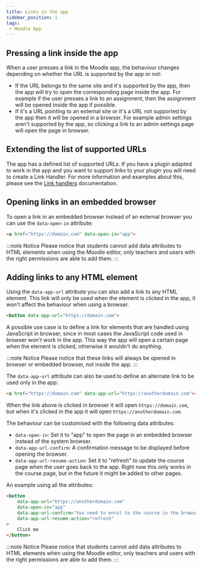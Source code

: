 ```yaml
---
title: Links in the app
sidebar_position: 1
tags:
 - Moodle App
---
```


## Pressing a link inside the app

When a user presses a link in the Moodle app, the behaviour changes depending on whether the URL is supported by the app or not:

- If the URL belongs to the same site and it's supported by the app, then the app will try to open the corresponding page inside the app. For example if the user presses a link to an assignment, then the assignment will be opened inside the app if possible.
- If it's a URL pointing to an external site or it's a URL not supported by the app then it will be opened in a browser. For example admin settings aren't supported by the app, so clicking a link to an admin settings page will open the page in browser.

## Extending the list of supported URLs

The app has a defined list of supported URLs. If you have a plugin adapted to work in the app and you want to support links to your plugin you will need to create a Link Handler. For more information and examples about this, please see the [Link handlers](../plugins-development-guide/index.md#link-handlers) documentation.

## Opening links in an embedded browser

To open a link in an embedded browser instead of an external browser you can use the `data-open-in` attribute:

```html
<a href="https://domain.com" data-open-in="app">
```

:::note Notice
Please notice that students cannot add data attributes to HTML elements when using the Moodle editor, only teachers and users with the right permissions are able to add them.
:::

## Adding links to any HTML element

Using the `data-app-url` attribute you can also add a link to any HTML element. This link will only be used when the element is clicked in the app, it won't affect the behaviour when using a browser.

```html
<button data-app-url="https://domain.com">
```

A possible use case is to define a link for elements that are handled using JavaScript in browser, since in most cases the JavaScript code used in browser won't work in the app. This way the app will open a certain page when the element is clicked, otherwise it wouldn't do anything.

:::note Notice
Please notice that these links will always be opened in browser or embedded browser, not inside the app.
:::

The `data-app-url` attribute can also be used to define an alternate link to be used only in the app:

```html
<a href="https://domain.com" data-app-url="https://anotherdomain.com"></a>
```

When the link above is clicked in browser it will open `https://domain.com`, but when it's clicked in the app it will open `https://anotherdomain.com`.

The behaviour can be customised with the following data attributes:

- `data-open-in`: Set it to "app" to open the page in an embedded browser instead of the system browser.
- `data-app-url-confirm`: A confirmation message to be displayed before opening the browser.
- `data-app-url-resume-action`: Set it to "refresh" to update the course page when the user goes back to the app. Right now this only works in the course page, but in the future it might be added to other pages.

An example using all the attributes:

```html
<button
    data-app-url="https://anotherdomain.com"
    data-open-in="app"
    data-app-url-confirm="You need to enrol to the course in the browser."
    data-app-url-resume-action="refresh"
>
    Click me
</button>
```

:::note Notice
Please notice that students cannot add data attributes to HTML elements when using the Moodle editor, only teachers and users with the right permissions are able to add them.
:::
